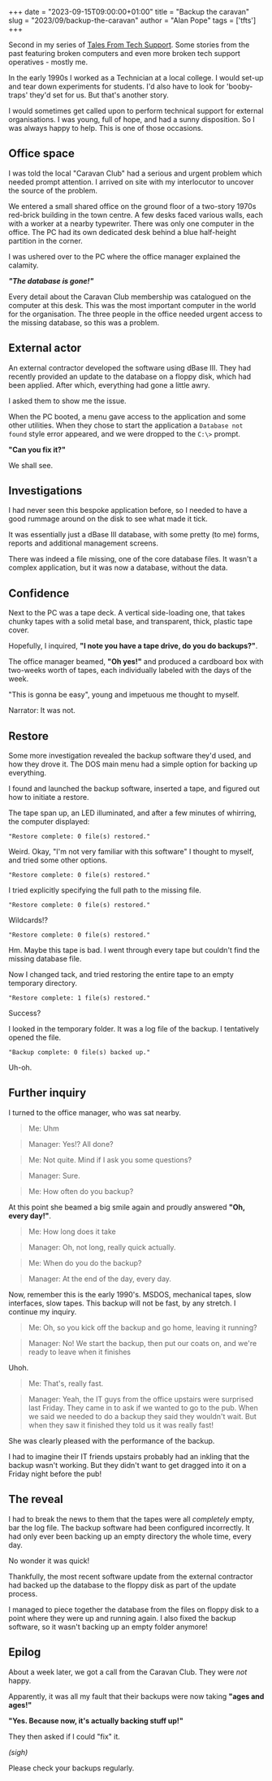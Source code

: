 +++
date = "2023-09-15T09:00:00+01:00"
title = "Backup the caravan"
slug = "2023/09/backup-the-caravan"
author = "Alan Pope"
tags = ['tfts']
+++

Second in my series of [Tales From Tech Support](https://popey.com/blog/tags/tfts/). Some stories from the past featuring broken computers and even more broken tech support operatives - mostly me.

In the early 1990s I worked as a Technician at a local college. I would set-up and tear down experiments for students. I'd also have to look for 'booby-traps' they'd set for us. But that's another story.

I would sometimes get called upon to perform technical support for external organisations. I was young, full of hope, and had a sunny disposition. So I was always happy to help. This is one of those occasions.

## Office space

I was told the local "Caravan Club" had a serious and urgent problem which needed prompt attention. I arrived on site with my interlocutor to uncover the source of the problem.

We entered a small shared office on the ground floor of a two-story 1970s red-brick building in the town centre. A few desks faced various walls, each with a worker at a nearby typewriter. There was only one computer in the office. The PC had its own dedicated desk behind a blue half-height partition in the corner. 

I was ushered over to the PC where the office manager explained the calamity.

___"The database is gone!"___

Every detail about the Caravan Club membership was catalogued on the computer at this desk. This was the most important computer in the world for the organisation. The three people in the office needed urgent access to the missing database, so this was a problem.

## External actor

An external contractor developed the software using dBase III. They had recently provided an update to the database on a floppy disk, which had been applied. After which, everything had gone a little awry.

I asked them to show me the issue. 

When the PC booted, a menu gave access to the application and some other utilities. When they chose to start the application a `Database not found` style error appeared, and we were dropped to the `C:\>` prompt. 

__"Can you fix it?"__

We shall see.

## Investigations

I had never seen this bespoke application before, so I needed to have a good rummage around on the disk to see what made it tick. 

It was essentially just a dBase III database, with some pretty (to me) forms, reports and additional management screens. 

There was indeed a file missing, one of the core database files. It wasn't a complex application, but it was now a database, without the data.

## Confidence

Next to the PC was a tape deck. A vertical side-loading one, that takes chunky tapes with a solid metal base, and transparent, thick, plastic tape cover. 

Hopefully, I inquired, __"I note you have a tape drive, do you do backups?"__.

The office manager beamed, __"Oh yes!"__ and produced a cardboard box with two-weeks worth of tapes, each individually labeled with the days of the week.

"This is gonna be easy", young and impetuous me thought to myself.

Narrator: It was not.

## Restore

Some more investigation revealed the backup software they'd used, and how they drove it. The DOS main menu had a simple option for backing up everything. 

I found and launched the backup software, inserted a tape, and figured out how to initiate a restore. 

The tape span up, an LED illuminated, and after a few minutes of whirring, the computer displayed:

`"Restore complete: 0 file(s) restored."`

Weird. Okay, "I'm not very familiar with this software" I thought to myself, and tried some other options.

`"Restore complete: 0 file(s) restored."`

I tried explicitly specifying the full path to the missing file.

`"Restore complete: 0 file(s) restored."`

Wildcards!?

`"Restore complete: 0 file(s) restored."`

Hm. Maybe this tape is bad. I went through every tape but couldn't find the missing database file. 

Now I changed tack, and tried restoring the entire tape to an empty temporary directory. 

`"Restore complete: 1 file(s) restored."`

Success?

I looked in the temporary folder. It was a log file of the backup. I tentatively opened the file.

`"Backup complete: 0 file(s) backed up."`

Uh-oh.

## Further inquiry

I turned to the office manager, who was sat nearby.

> Me: Uhm

> Manager: Yes!? All done?

> Me: Not quite. Mind if I ask you some questions?

> Manager: Sure.

> Me: How often do you backup?

At this point she beamed a big smile again and proudly answered __"Oh, every day!"__.

> Me: How long does it take

> Manager: Oh, not long, really quick actually.

> Me: When do you do the backup?

> Manager: At the end of the day, every day.

Now, remember this is the early 1990's. MSDOS, mechanical tapes, slow interfaces, slow tapes. This backup will not be fast, by any stretch. I continue my inquiry.

> Me: Oh, so you kick off the backup and go home, leaving it running?

> Manager: No! We start the backup, then put our coats on, and we're ready to leave when it finishes

Uhoh.

> Me: That's, really fast.

> Manager: Yeah, the IT guys from the office upstairs were surprised last Friday. They came in to ask if we wanted to go to the pub. When we said we needed to do a backup they said they wouldn't wait. But when they saw it finished they told us it was really fast!

She was clearly pleased with the performance of the backup.

I had to imagine their IT friends upstairs probably had an inkling that the backup wasn't working. But they didn't want to get dragged into it on a Friday night before the pub!

## The reveal

I had to break the news to them that the tapes were all *completely* empty, bar the log file. The backup software had been configured incorrectly. It had only ever been backing up an empty directory the whole time, every day.

No wonder it was quick!

Thankfully, the most recent software update from the external contractor had backed up the database to the floppy disk as part of the update process. 

I managed to piece together the database from the files on floppy disk to a point where they were up and running again. I also fixed the backup software, so it wasn't backing up an empty folder anymore!

## Epilog

About a week later, we got a call from the Caravan Club. They were *not* happy. 

Apparently, it was all my fault that their backups were now taking __"ages and ages!"__

__"Yes. Because now, it's actually backing stuff up!"__

They then asked if I could "fix" it. 

*(sigh)*

Please check your backups regularly.
